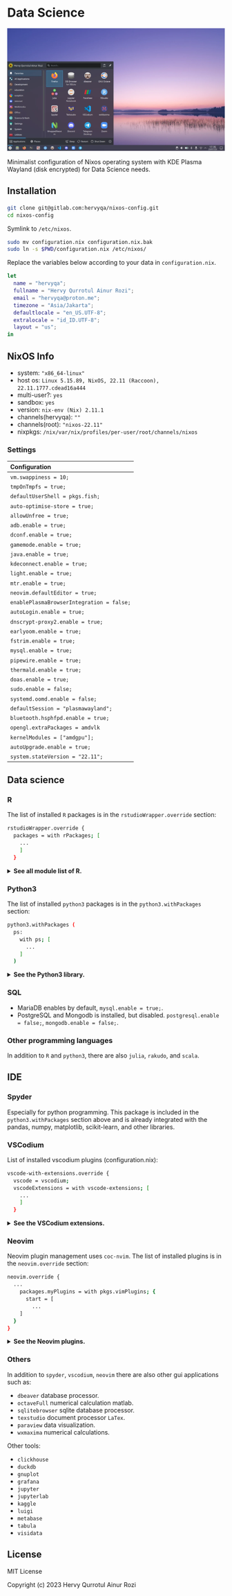 # Data Science

![image](img.webp)

Minimalist configuration of Nixos operating system with KDE Plasma Wayland (disk encrypted) for Data Science needs.

## Installation

```sh
git clone git@gitlab.com:hervyqa/nixos-config.git
cd nixos-config
```

Symlink to `/etc/nixos`.

```sh
sudo mv configuration.nix configuration.nix.bak
sudo ln -s $PWD/configuration.nix /etc/nixos/

```

Replace the variables below according to your data in `configuration.nix`.

```nix
let
  name = "hervyqa";
  fullname = "Hervy Qurrotul Ainur Rozi";
  email = "hervyqa@proton.me";
  timezone = "Asia/Jakarta";
  defaultlocale = "en_US.UTF-8";
  extralocale = "id_ID.UTF-8";
  layout = "us";
in
```

## NixOS Info

- system: `"x86_64-linux"`
- host os: `Linux 5.15.89, NixOS, 22.11 (Raccoon), 22.11.1777.cdead16a444`
- multi-user?: `yes`
- sandbox: `yes`
- version: `nix-env (Nix) 2.11.1`
- channels(hervyqa): `""`
- channels(root): `"nixos-22.11"`
- nixpkgs: `/nix/var/nix/profiles/per-user/root/channels/nixos`

### Settings

| Configuration                             |
| :---------------------------------------- |
| `vm.swappiness = 10;`                     |
| `tmpOnTmpfs = true;`                      |
| `defaultUserShell = pkgs.fish;`           |
| `auto-optimise-store = true;`             |
| `allowUnfree = true;`                     |
| `adb.enable = true;`                      |
| `dconf.enable = true;`                    |
| `gamemode.enable = true;`                 |
| `java.enable = true;`                     |
| `kdeconnect.enable = true;`               |
| `light.enable = true;`                    |
| `mtr.enable = true;`                      |
| `neovim.defaultEditor = true;`            |
| `enablePlasmaBrowserIntegration = false;` |
| `autoLogin.enable = true;`                |
| `dnscrypt-proxy2.enable = true;`          |
| `earlyoom.enable = true;`                 |
| `fstrim.enable = true;`                   |
| `mysql.enable = true;`                    |
| `pipewire.enable = true;`                 |
| `thermald.enable = true;`                 |
| `doas.enable = true;`                     |
| `sudo.enable = false;`                    |
| `systemd.oomd.enable = false;`            |
| `defaultSession = "plasmawayland";`       |
| `bluetooth.hsphfpd.enable = true;`        |
| `opengl.extraPackages = amdvlk`           |
| `kernelModules = ["amdgpu"];`             |
| `autoUpgrade.enable = true;`              |
| `system.stateVersion = "22.11";`          |

## Data science

### R

The list of installed `R` packages is in the `rstudioWrapper.override` section:

```sh
rstudioWrapper.override {
  packages = with rPackages; [
    ...
    ]
  }
```

<details>
<summary><b>See all module list of R.</b></summary>

```sh
Cairo
DT
DataExplorer
JuliaCall
JuliaConnectoR
MASS
RANN
RColorBrewer
Rcpp
XML
beepr
colourpicker
dataCompareR
data_table
datapasta
devtools
diffobj
dplyr
dygraphs
echarts4r
esquisse
flexdashboard
forecast
foreign
freqparcoord
fst
geofacet
ggiraph
ggplot2
glue
gmodels
gridExtra
here
httr
installr
janitor
jsonlite
knitr
leaflet
listviewer
lme4
lubridate
magrittr
mapsapi
officer
openxlsx
optparse
pacman
paletteer
patchwork
plotly
plumber
profvis
purrr
quantmod
reactable
readr
readxl
remedy
remotes
reshape2
reticulate
rio
rmarkdown
roxygen2
rvest
scales
sf
shiny
shinyjs
spatstat
splitstackshape
sqldf
stringr
testthat
tidycensus
tidygeocoder
tidymodels
tidyquant
tidyr
tidytext
tidyverse
tidyxl
tmap
tmaptools
tsbox
usethis
validate
vroom
xts
yaml
ymlthis
zoo
```

</details>

### Python3

The list of installed `python3` packages is in the `python3.withPackages` section:

```sh
python3.withPackages (
  ps:
    with ps; [
      ...
    ]
  )
```

<details>
<summary><b>See the Python3 library.</b></summary>

```sh
Theano
beautifulsoup4
bokeh
cython
click
dask
datasette
dill
flask
future
h5py
imbalanced-learn
ipykernel
ipython
ipywidgets
jedi
jedi-language-server
joblib
jupyter
jupyterlab
jupyterlab-lsp
jupyterlab-pygments
keras
lightgbm
mahotas
matplotlib
moviepy
mypy
nbdime
networkx
nltk
nose
numpy
opencv4
openpyxl
pandas
pillow
pims
plotly
plotnine
pydot
pyls-spyder
pynvim
pytest
pytorch
pyyaml
qdarkstyle
requests
scikit-learn
scikitimage
scipy
scrapy
seaborn
selenium
spacy
spyder
spyder-kernels
statsmodels
tableaudocumentapi
tables
tensorflow
tensorflow-metadata
tensorflow-probability
tifffile
torch
torchvision
tqdm
trfl
virtualenv
virtualenvwrapper
wordcloud
xarray
```

</details>

### SQL

* MariaDB enables by default, `mysql.enable = true;`.
* PostgreSQL and Mongodb is installed, but disabled. `postgresql.enable = false;`, `mongodb.enable = false;`.

### Other programming languages

In addition to `R` and `python3`, there are also `julia`, `rakudo`, and `scala`.

## IDE

### Spyder

Especially for python programming. This package is included in the `python3.withPackages` section above and is already integrated with the pandas, numpy, matplotlib, scikit-learn, and other libraries.

### VSCodium

List of installed vscodium plugins (configuration.nix):

```sh
vscode-with-extensions.override {
  vscode = vscodium;
  vscodeExtensions = with vscode-extensions; [
    ...
    ]
  }
```

<details>
<summary><b>See the VSCodium extensions.</b></summary>

```sh
azdavis.millet
b4dm4n.vscode-nixpkgs-fmt
bbenoist.nix
bmalehorn.vscode-fish
davidanson.vscode-markdownlint
editorconfig.editorconfig
esbenp.prettier-vscode
formulahendry.code-runner
grapecity.gc-excelviewer
kamadorueda.alejandra
mechatroner.rainbow-csv
mhutchie.git-graph
ms-pyright.pyright
ms-python.python
ms-toolsai.jupyter
ms-toolsai.jupyter-keymap
ms-toolsai.jupyter-renderers
ms-toolsai.vscode-jupyter-cell-tags
ms-toolsai.vscode-jupyter-slideshow
ms-vscode.anycode
pkief.material-icon-theme
scala-lang.scala
shardulm94.trailing-spaces
shd101wyy.markdown-preview-enhanced
streetsidesoftware.code-spell-checker
```

</details>

### Neovim

Neovim plugin management uses `coc-nvim`. The list of installed plugins is in the `neovim.override` section:

```sh
neovim.override {
  ...
    packages.myPlugins = with pkgs.vimPlugins; {
      start = [
        ...
    ]
  }
}
```

<details>
<summary><b>See the Neovim plugins.</b></summary>

```sh
coc-clangd
coc-clap
coc-cmake
coc-css
coc-denite
coc-diagnostic
coc-docker
coc-emmet
coc-eslint
coc-explorer
coc-flutter
coc-fzf
coc-git
coc-go
coc-haxe
coc-highlight
coc-html
coc-java
coc-jest
coc-json
coc-lists
coc-lua
coc-markdownlint
coc-metals
coc-neco
coc-nginx
coc-nvim
coc-pairs
coc-prettier
coc-pyright
coc-python
coc-r-lsp
coc-rls
coc-rust-analyzer
coc-sh
coc-smartf
coc-snippets
coc-solargraph
coc-spell-checker
coc-sqlfluff
coc-stylelint
coc-sumneko-lua
coc-svelte
coc-tabnine
coc-tailwindcss
coc-texlab
coc-toml
coc-tslint
coc-tslint-plugin
coc-tsserver
coc-ultisnips
coc-vetur
coc-vimlsp
coc-vimtex
coc-wxml
coc-yaml
coc-yank
julia-vim
scope-nvim
scrollbar-nvim
statix
surround-nvim
tabline-nvim
vim-airline
vim-airline-themes
vim-commentary
vim-lastplace
vim-lightline-coc
vim-nix
vim-wayland-clipboard
```

</details>

### Others

In addition to `spyder`, `vscodium`, `neovim` there are also other gui applications such as:

- `dbeaver` database processor.
- `octaveFull` numerical calculation matlab.
- `sqlitebrowser` sqlite database processor.
- `texstudio` document processor `LaTex`.
- `paraview` data visualization.
- `wxmaxima` numerical calculations.

Other tools:

- `clickhouse`
- `duckdb`
- `gnuplot`
- `grafana`
- `jupyter`
- `jupyterlab`
- `kaggle`
- `luigi`
- `metabase`
- `tabula`
- `visidata`

## License

MIT License

Copyright (c) 2023 Hervy Qurrotul Ainur Rozi
